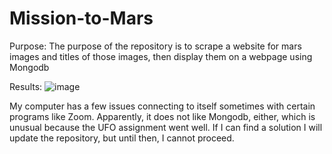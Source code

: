 # Mission-to-Mars
Purpose: The purpose of the repository is to scrape a website for mars images and titles of those images, then display them on a webpage using Mongodb

Results:
![image](https://user-images.githubusercontent.com/40220871/162677018-224f0a53-3d13-4b47-9222-3e9c7fb1671f.png)

My computer has a few issues connecting to itself sometimes with certain programs like Zoom. Apparently, it does not like Mongodb, either, which is unusual because the UFO assignment went well. If I can find a solution I will update the repository, but until then, I cannot proceed.

